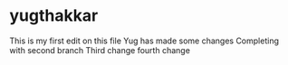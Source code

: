 # yugthakkar
This is my first edit on this file
Yug has made some changes
Completing with second branch
Third change
fourth change

